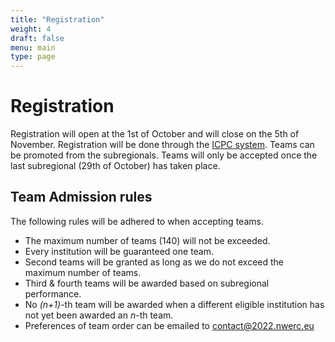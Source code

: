 ```yaml
---
title: "Registration"
weight: 4
draft: false
menu: main
type: page
---
```


# Registration

Registration will open at the 1st of October and will close on the 5th of November. Registration will be done through
the [ICPC system](https://icpc.global/regionals/finder/northwestern-europe-2022).
Teams can be promoted from the subregionals.
Teams will only be accepted once the last subregional (29th of October) has taken place.

## Team Admission rules

The following rules will be adhered to when accepting teams.

* The maximum number of teams (140) will not be exceeded.
* Every institution will be guaranteed one team.
* Second teams will be granted as long as we do not exceed the maximum number of teams.
* Third & fourth teams will be awarded based on subregional performance.
* No *(n+1)*-th team will be awarded when a different eligible institution has not yet been awarded an *n*-th team.
* Preferences of team order can be emailed to contact@2022.nwerc.eu
